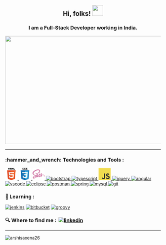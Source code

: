<section align="center">
  <h1> Hi, folks! <img src="https://user-images.githubusercontent.com/53929078/141955002-ab115383-76c4-474c-a602-1a82974ff7c3.gif" width="35" height="35"/></h1>
  <h3> I am a Full-Stack Developer working in India. </h3>
  <img src="https://user-images.githubusercontent.com/53929078/141952466-792e8fc7-db66-4bbd-8b88-843abedb35e8.gif" width="550" height="350"/>
</section>
<hr>
<section align="left">
<h3>:hammer_and_wrench: Technologies and Tools : </h3>
<p>
    <a href="https://www.w3.org/html/" title="HTML5"> <img src="https://raw.githubusercontent.com/devicons/devicon/master/icons/html5/html5-original-wordmark.svg" alt="html5" width="40" height="40"/> </a>
    <a href="https://www.w3schools.com/css/" title="CSS3"> <img src="https://raw.githubusercontent.com/devicons/devicon/master/icons/css3/css3-original-wordmark.svg" alt="css3" width="40" height="40"/> </a>
<a href="https://sass-lang.com" title="SASS"> <img src="https://raw.githubusercontent.com/devicons/devicon/master/icons/sass/sass-original.svg" alt="sass" width="40" height="40"/> </a>
<a href="https://getbootstrap.com/" title="Bootstrap"> <img src="https://user-images.githubusercontent.com/53929078/141975798-783e49ba-84ab-4fd3-b579-5f8fc8545a2b.png" alt="bootstrap" width="40" height="40"/> </a>
  <a href="https://www.typescriptlang.org/" title="TypeScript"> <img src="https://user-images.githubusercontent.com/53929078/141979213-20475ce5-71e1-45c7-b1ec-3ade24b930c8.png" alt="typescript" width="40" height="40"/> </a>
    <a href="https://developer.mozilla.org/en-US/docs/Web/JavaScript" title="JavaScript"> <img src="https://raw.githubusercontent.com/devicons/devicon/master/icons/javascript/javascript-original.svg" alt="javascript" width="40" height="40"/> </a>
  <a href="https://jquery.com/" title="jQuery"> <img src="https://user-images.githubusercontent.com/53929078/141980059-63ee8b31-90b7-4e70-b9b1-16c6120d925a.png" alt="jquery" width="40" height="40"/> </a>
  <a href="https://angular.io/" title="Angular"> <img src="https://user-images.githubusercontent.com/53929078/141979461-0aeb3c10-56ad-4b68-8b30-f36ac7c02d9e.png" alt="angular" width="40" height="40"/> </a>
<a href="https://code.visualstudio.com/" title="VS Code"> <img src="https://user-images.githubusercontent.com/53929078/141985167-14217c34-582e-4363-9e17-1dde73c592b3.png" alt="vscode" width="40" height="40"/> </a>
<a href="https://www.eclipse.org/" title="Eclipse"> <img src="https://user-images.githubusercontent.com/53929078/141985526-d1090b88-bdea-40eb-bbd4-a5ea09663f2a.png" alt="eclipse" width="40" height="40"/> </a>
<a href="https://www.postman.com/" title="Postman"> <img src="https://www.vectorlogo.zone/logos/getpostman/getpostman-icon.svg" alt="postman" width="40" height="40"/> </a>
<a href="https://spring.io/" title="Spring"> <img src="https://user-images.githubusercontent.com/53929078/141981869-a5b34ed3-e1b4-428f-8793-e58026ace5b0.png" alt="spring" width="40" height="40"/> </a>
<a href="https://www.mysql.com/" title="MySQL"> <img src="https://user-images.githubusercontent.com/53929078/141982343-7a375343-44dd-4244-994f-7e960435b1f3.png" alt="mysql" width="40" height="40"/> </a>
<a href="https://git-scm.com/" title="Git"> <img src="https://www.vectorlogo.zone/logos/git-scm/git-scm-icon.svg" alt="git" width="40" height="40"/> </a>
</section>

<section>
<h3>📖 Learning : </h3>
  <p>
    <a href="https://www.jenkins.io/" title="Jenkins"><img src="https://user-images.githubusercontent.com/53929078/152342578-7d669f2c-d1c5-4ff0-8987-63fac692a0ab.png" alt="jenkins" width="60" height="50"/></a>
     <a href="https://bitbucket.org/" title="Bitbucket"><img src="https://user-images.githubusercontent.com/53929078/152343353-36e5d05b-28e4-4bee-9558-b3797c872f83.png" alt="bitbucket" width="40" height="50"/></a>
    <a href="https://groovy-lang.org/" title="Groovy"><img src="https://user-images.githubusercontent.com/53929078/152341979-1264f8cf-713e-4e95-8a0b-c850ca5f69bc.svg" alt="groovy" width="90" height="50"/></a>
<!--     <a href="https://aws.amazon.com/" title="AWS"><img src="https://user-images.githubusercontent.com/53929078/141993812-b4ac6cab-4500-481a-b9cc-a30066e1fe68.png" alt="aws" width="60" height="50"/></a>
    <a href="https://www.docker.com/" title="Docker"><img src="https://user-images.githubusercontent.com/53929078/141987146-5f55eb18-71ff-4d8c-9666-68401c3cd1de.png" alt="docker" width="50" height="50"/></a>
     <a href="https://kubernetes.io/" title="Kubernetes"><img src="https://user-images.githubusercontent.com/53929078/141987592-f5d9b0af-29e0-41e2-9ac0-457382863001.png" alt="kubernetes" width="40" height="40"/></a> -->
</section>

<section>
  <h3>🔍  Where to find me : &nbsp;<a href="https://www.linkedin.com/in/arshi-saxena-ab4789130/" title="LinkedIn"><img src="https://img.shields.io/badge/LinkedIn-0077B5?style=for-the-badge&logo=linkedin&logoColor=white" alt="linkedin" height="30" width="100"/></a></h3>
</section>
<hr>

<section>
  <img align="left" src="https://github-readme-streak-stats.herokuapp.com/?user=arshisaxena26&theme=chartreuse-dark" alt="arshisaxena26" />
</section>
